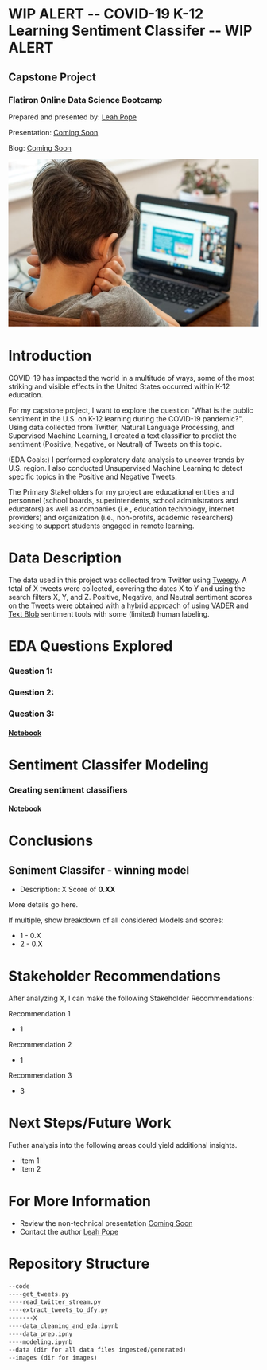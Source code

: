 
# WIP ALERT -- COVID-19 K-12 Learning Sentiment Classifer -- WIP ALERT

## Capstone Project
### Flatiron Online Data Science Bootcamp

Prepared and presented by: [Leah Pope](https://www.linkedin.com/in/leahspope/)

Presentation: [Coming Soon](CapstoneProject_LeahPope.pdf)

Blog: [Coming Soon](https://leahspope7.medium.com)

![tweeting](images/thomas-park-6MePtA9EVDA-unsplash.jpg)


# Introduction

COVID-19 has impacted the world in a multitude of ways, some of the most striking and visible effects in the United States occurred within K-12 education. 

For my capstone project, I want to explore the question "What is the public sentiment in the U.S. on K-12 learning during the COVID-19 pandemic?", Using data collected from Twitter, Natural Language Processing, and Supervised Machine Learning, I created a text classifier to predict the sentiment (Positive, Negative, or Neutral) of Tweets on this topic.

(EDA Goals:) I performed exploratory data analysis to uncover trends by U.S. region. I also conducted Unsupervised Machine Learning to detect specific topics in the Positive and Negative Tweets.

The Primary Stakeholders for my project are educational entities and personnel (school boards, superintendents, school administrators and educators) as well as companies (i.e., education technology, internet providers) and organization (i.e., non-profits, academic researchers) seeking to support students engaged in remote learning. 


# Data Description
The data used in this project was collected from Twitter using [Tweepy](https://github.com/tweepy). A total of X tweets were collected, covering the dates X to Y and using the search filters X, Y, and Z.  Positive, Negative, and Neutral sentiment scores on the Tweets were obtained with a hybrid approach of using [VADER](https://github.com/cjhutto/vaderSentiment) and [Text Blob](https://github.com/sloria/textblob) sentiment tools with some (limited) human labeling. 


# EDA Questions Explored
### Question 1:
### Question 2: 
### Question 3: 
#### [Notebook](./code/data_cleaning_and_eda.ipynb)


# Sentiment Classifer Modeling
### Creating sentiment classifiers 
#### [Notebook](./code/modeling.ipynb)


# Conclusions
## Seniment Classifer - winning model
* Description: X Score of __0.XX__

More details go here.

If multiple, show breakdown of all considered Models and scores:
* 1 - 0.X
* 2 - 0.X  


# Stakeholder Recommendations
After analyzing X, I can make the following Stakeholder Recommendations:

Recommendation 1 
* 1

Recommendation 2
* 1

Recommendation 3
* 3


# Next Steps/Future Work
Futher analysis into the following areas could yield additional insights.

* Item 1
* Item 2


# For More Information
* Review the non-technical presentation [Coming Soon](CapstoneProject_LeahPope.pdf)
* Contact the author [Leah Pope](https://www.linkedin.com/in/leahspope/)


# Repository Structure
```
--code
----get_tweets.py
----read_twitter_stream.py
----extract_tweets_to_dfy.py
-------X
----data_cleaning_and_eda.ipynb
----data_prep.ipny
----modeling.ipynb 
--data (dir for all data files ingested/generated)
--images (dir for images)
```
